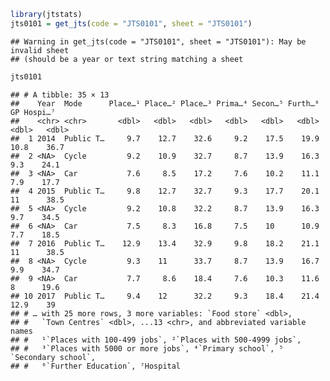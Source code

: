 
``` r
library(jtstats)
jts0101 = get_jts(code = "JTS0101", sheet = "JTS0101")
```

    ## Warning in get_jts(code = "JTS0101", sheet = "JTS0101"): May be invalid sheet
    ## (should be a year or text string matching a sheet

``` r
jts0101
```

    ## # A tibble: 35 × 13
    ##    Year  Mode      Place…¹ Place…² Place…³ Prima…⁴ Secon…⁵ Furth…⁶    GP Hospi…⁷
    ##    <chr> <chr>       <dbl>   <dbl>   <dbl>   <dbl>   <dbl>   <dbl> <dbl>   <dbl>
    ##  1 2014  Public T…     9.7    12.7    32.6     9.2    17.5    19.9  10.8    36.7
    ##  2 <NA>  Cycle         9.2    10.9    32.7     8.7    13.9    16.3   9.3    24.1
    ##  3 <NA>  Car           7.6     8.5    17.2     7.6    10.2    11.1   7.9    17.7
    ##  4 2015  Public T…     9.8    12.7    32.7     9.3    17.7    20.1  11      38.5
    ##  5 <NA>  Cycle         9.2    10.8    32.2     8.7    13.9    16.3   9.7    34.5
    ##  6 <NA>  Car           7.5     8.3    16.8     7.5    10      10.9   7.7    18.5
    ##  7 2016  Public T…    12.9    13.4    32.9     9.8    18.2    21.1  11      38.5
    ##  8 <NA>  Cycle         9.3    11      33.7     8.7    13.9    16.7   9.9    34.7
    ##  9 <NA>  Car           7.7     8.6    18.4     7.6    10.3    11.6   8      19.6
    ## 10 2017  Public T…     9.4    12      32.2     9.3    18.4    21.4  12.9    39  
    ## # … with 25 more rows, 3 more variables: `Food store` <dbl>,
    ## #   `Town Centres` <dbl>, ...13 <chr>, and abbreviated variable names
    ## #   ¹​`Places with 100-499 jobs`, ²​`Places with 500-4999 jobs`,
    ## #   ³​`Places with 5000 or more jobs`, ⁴​`Primary school`, ⁵​`Secondary school`,
    ## #   ⁶​`Further Education`, ⁷​Hospital
